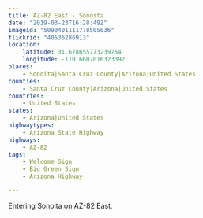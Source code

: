 ```yaml
---
title: AZ-82 East - Sonoita
date: "2019-03-23T16:28:49Z"
imageid: "5090401111778505036"
flickrid: "40536286913"
location:
    latitude: 31.678655773239754
    longitude: -110.6607016323392
places:
    - Sonoita|Santa Cruz County|Arizona|United States
counties:
    - Santa Cruz County|Arizona|United States
countries:
    - United States
states:
    - Arizona|United States
highwaytypes:
    - Arizona State Highway
highways:
    - AZ-82
tags:
    - Welcome Sign
    - Big Green Sign
    - Arizona Highway

---
```

Entering Sonoita on AZ-82 East.